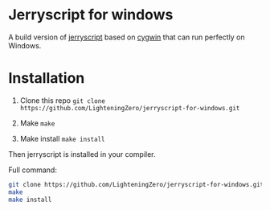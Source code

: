 # Jerryscript for windows
A build version of [jerryscript](https://github.com/jerryscript-project/jerryscript) based on [cygwin](https://github.com/cygwin/cygwin) that can run perfectly on Windows.

# Installation

1. Clone this repo `git clone https://github.com/LighteningZero/jerryscript-for-windows.git`

2. Make `make`

3. Make install `make install`

Then jerryscript is installed in your compiler.

Full command:

```sh
git clone https://github.com/LighteningZero/jerryscript-for-windows.git
make
make install
```
